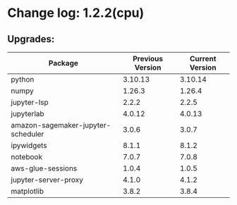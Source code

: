 # Change log: 1.2.2(cpu)

## Upgrades: 

Package | Previous Version | Current Version
---|---|---
python|3.10.13|3.10.14
numpy|1.26.3|1.26.4
jupyter-lsp|2.2.2|2.2.5
jupyterlab|4.0.12|4.0.13
amazon-sagemaker-jupyter-scheduler|3.0.6|3.0.7
ipywidgets|8.1.1|8.1.2
notebook|7.0.7|7.0.8
aws-glue-sessions|1.0.4|1.0.5
jupyter-server-proxy|4.1.0|4.1.2
matplotlib|3.8.2|3.8.4
